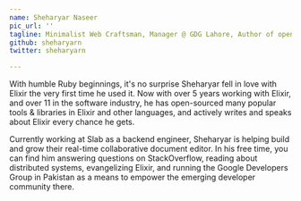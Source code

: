```yaml
---
name: Sheharyar Naseer
pic_url: ''
tagline: Minimalist Web Craftsman, Manager @ GDG Lahore, Author of open-source libraries
github: sheharyarn
twitter: sheharyarn

---
```

With humble Ruby beginnings, it's no surprise Sheharyar fell in love with Elixir the very first time he used it. Now with over 5 years working with Elixir, and over 11 in the software industry, he has open-sourced many popular tools & libraries in Elixir and other languages, and actively writes and speaks about Elixir every chance he gets.

Currently working at Slab as a backend engineer, Sheharyar is helping build and grow their real-time collaborative document editor. In his free time, you can find him answering questions on StackOverflow, reading about distributed systems, evangelizing Elixir, and running the Google Developers Group in Pakistan as a means to empower the emerging developer community there.